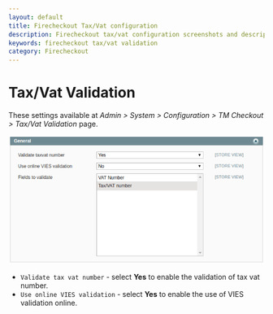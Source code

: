 ```yaml
---
layout: default
title: Firecheckout Tax/Vat configuration
description: Firecheckout tax/vat configuration screenshots and description
keywords: firecheckout tax/vat validation
category: Firecheckout
---
```


# Tax/Vat Validation

These settings available at _Admin > System > Configuration > TM Checkout > Tax/Vat Validation_
page.

![General settings](/images/m1/firecheckout/configuration/taxvat-validation/general.png)

-   `Validate tax vat number` - select **Yes** to enable the validation of tax vat number.
-   `Use online VIES validation` - select **Yes** to enable the use of VIES validation online.
